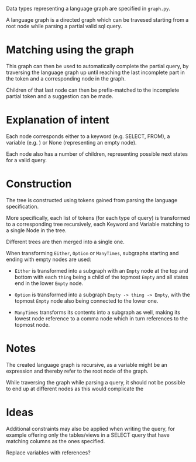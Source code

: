 Data types representing a language graph are specified in `graph.py`.

A language graph is a directed graph which can be travesed starting from a root
node while parsing a partial valid sql query.

# Matching using the graph
This graph can then be used to automatically complete the partial query, by
traversing the language graph up until reaching the last incomplete part in the
token and a corresponding node in the graph.

Children of that last node can then be prefix-matched to the incomplete partial
token and a suggestion can be made.

# Explanation of intent
Each node corresponds either to a keyword (e.g. SELECT, FROM), a variable (e.g.
) or None (representing an empty node).

Each node also has a number of children, representing possible next states for
a valid query.

# Construction

The tree is constructed using tokens gained from parsing the language
specification.

More specifically, each list of tokens (for each type of query) is transformed
to a corresponding tree recursively, each Keyword and Variable matching to a
single Node in the tree.

Different trees are then merged into a single one.

When transforming `Either`, `Option` or `ManyTimes`, subgraphs starting and 
ending with empty nodes are used:

* `Either` is transformed into a subgraph with an `Empty` node at the top and
  bottom with each `thing` being a child of the topmost `Empty` and all states
  end in the lower `Empty` node.

* `Option` is transformed into a subgraph `Empty -> thing -> Empty`, with the
  topmost `Empty` node also being connected to the lower one.

* `ManyTimes` transforms its contents into a subgraph as well, making its lowest
  node reference to a comma node which in turn references to the topmost node.


# Notes

The created language graph is recursive, as a variable might be an expression
and thereby refer to the root node of the graph.

While traversing the graph while parsing a query, it should not be possible to
end up at different nodes as this would complicate the 

# Ideas

Additional constraints may also be applied when writing the query, for example
offering only the tables/views in a SELECT query that have matching columns as
the ones specified.

Replace variables with references?